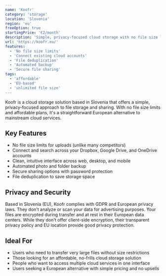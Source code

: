 ```yaml
---
name: 'Koofr'
category: 'storage'
location: 'Slovenia'
region: 'eu'
freeOption: true
startingPrice: '€2/month'
description: 'Simple, privacy-focused cloud storage with no file size limits.'
url: 'https://koofr.eu/'
features:
  - 'No file size limits'
  - 'Connect existing cloud accounts'
  - 'File deduplication'
  - 'Automated backup'
  - 'Secure file sharing'
tags:
  - 'affordable'
  - 'EU-based'
  - 'unlimited file size'
---
```


Koofr is a cloud storage solution based in Slovenia that offers a simple, privacy-focused approach to file storage and sharing. With no file size limits and affordable plans, it's a straightforward European alternative to mainstream cloud services.

## Key Features

- No file size limits for uploads (unlike many competitors)
- Connect and search across your Dropbox, Google Drive, and OneDrive accounts
- Clean, intuitive interface across web, desktop, and mobile
- Automated photo and folder backup
- Secure sharing options with password protection
- File deduplication to save storage space

## Privacy and Security

Based in Slovenia (EU), Koofr complies with GDPR and European privacy laws. They don't analyze or scan your data for advertising purposes. Your files are encrypted during transfer and at rest in their European data centers. While they don't offer client-side encryption, their transparent privacy policy and EU location provide good privacy protection.

## Ideal For

- Users who need to transfer very large files without size restrictions
- Those looking for an affordable, no-frills cloud storage solution
- People who want to access multiple cloud services in one interface
- Users seeking a European alternative with simple pricing and no upsells